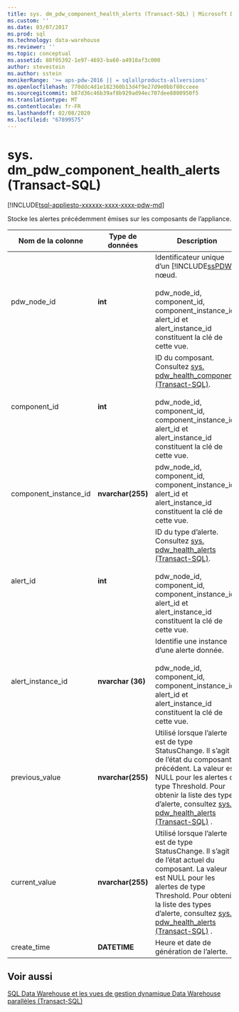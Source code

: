 ```yaml
---
title: sys. dm_pdw_component_health_alerts (Transact-SQL) | Microsoft Docs
ms.custom: ''
ms.date: 03/07/2017
ms.prod: sql
ms.technology: data-warehouse
ms.reviewer: ''
ms.topic: conceptual
ms.assetid: 88f05392-1e97-4693-ba60-a4910af3c000
author: stevestein
ms.author: sstein
monikerRange: '>= aps-pdw-2016 || = sqlallproducts-allversions'
ms.openlocfilehash: 770ddc4d1e182360b13d4f9e27d9e0bbf80cceee
ms.sourcegitcommit: b87d36c46b39af8b929ad94ec707dee8800950f5
ms.translationtype: MT
ms.contentlocale: fr-FR
ms.lasthandoff: 02/08/2020
ms.locfileid: "67899575"
---
```

# <a name="sysdm_pdw_component_health_alerts-transact-sql"></a>sys. dm_pdw_component_health_alerts (Transact-SQL)
[!INCLUDE[tsql-appliesto-xxxxxx-xxxx-xxxx-pdw-md](../../includes/tsql-appliesto-xxxxxx-xxxx-xxxx-pdw-md.md)]

  Stocke les alertes précédemment émises sur les composants de l’appliance.  
  
|Nom de la colonne|Type de données|Description|Plage|  
|-----------------|---------------|-----------------|-----------|  
|pdw_node_id|**int**|Identificateur unique d’un [!INCLUDE[ssPDW](../../includes/sspdw-md.md)] nœud.<br /><br /> pdw_node_id, component_id, component_instance_id, alert_id et alert_instance_id constituent la clé de cette vue.|NOT NULL|  
|component_id|**int**|ID du composant. Consultez [sys. pdw_health_components &#40;Transact-SQL&#41;](../../relational-databases/system-catalog-views/sys-pdw-health-components-transact-sql.md).<br /><br /> pdw_node_id, component_id, component_instance_id, alert_id et alert_instance_id constituent la clé de cette vue.|NOT NULL|  
|component_instance_id|**nvarchar(255)**|pdw_node_id, component_id, component_instance_id, alert_id et alert_instance_id constituent la clé de cette vue.|NOT NULL|  
|alert_id|**int**|ID du type d’alerte. Consultez [sys. pdw_health_alerts &#40;Transact-SQL&#41;](../../relational-databases/system-catalog-views/sys-pdw-health-alerts-transact-sql.md).<br /><br /> pdw_node_id, component_id, component_instance_id, alert_id et alert_instance_id constituent la clé de cette vue.|NOT NULL|  
|alert_instance_id|**nvarchar (36)**|Identifie une instance d’une alerte donnée.<br /><br /> pdw_node_id, component_id, component_instance_id, alert_id et alert_instance_id constituent la clé de cette vue.|NOT NULL|  
|previous_value|**nvarchar(255)**|Utilisé lorsque l’alerte est de type StatusChange. Il s’agit de l’état du composant précédent. La valeur est NULL pour les alertes de type Threshold. Pour obtenir la liste des types d’alerte, consultez [sys. pdw_health_alerts &#40;Transact-SQL&#41;](../../relational-databases/system-catalog-views/sys-pdw-health-alerts-transact-sql.md) .|NULL|  
|current_value|**nvarchar(255)**|Utilisé lorsque l’alerte est de type StatusChange. Il s’agit de l’état actuel du composant. La valeur est NULL pour les alertes de type Threshold. Pour obtenir la liste des types d’alerte, consultez [sys. pdw_health_alerts &#40;Transact-SQL&#41;](../../relational-databases/system-catalog-views/sys-pdw-health-alerts-transact-sql.md) .|NULL|  
|create_time|**DATETIME**|Heure et date de génération de l’alerte.|NOT NULL|  
  
## <a name="see-also"></a>Voir aussi  
 [SQL Data Warehouse et les vues de gestion dynamique Data Warehouse parallèles &#40;Transact-SQL&#41;](../../relational-databases/system-dynamic-management-views/sql-and-parallel-data-warehouse-dynamic-management-views.md)  
  
  

